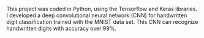 This project was coded in Python, using the Tensorflow and Keras libraries. I developed a deep convolutional neural network (CNN) for handwritten digit classification trained with the MNIST data set. This CNN can recognize handwritten digits with accuracy over 99%.
